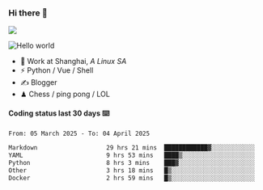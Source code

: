 ### Hi there 👋
![](https://komarev.com/ghpvc/?username=Xuhandsome)


<img src="https://github-readme-stats.vercel.app/api?username=XuHandsome&show_icons=true&theme=merko" alt="Hello world">

<br/>

- 🍻  Work at Shanghai, _A Linux SA_
- ⚡  Python / Vue / Shell
- ✍️  Blogger
- ♟  Chess / ping pong / LOL

#### Coding status last 30 days ⌨️

<!--START_SECTION:waka-->

```txt
From: 05 March 2025 - To: 04 April 2025

Markdown                   29 hrs 21 mins  ████████████▓░░░░░░░░░░░░   51.29 %
YAML                       9 hrs 53 mins   ████▒░░░░░░░░░░░░░░░░░░░░   17.26 %
Python                     8 hrs 3 mins    ███▓░░░░░░░░░░░░░░░░░░░░░   14.08 %
Other                      3 hrs 18 mins   █▒░░░░░░░░░░░░░░░░░░░░░░░   05.76 %
Docker                     2 hrs 59 mins   █▒░░░░░░░░░░░░░░░░░░░░░░░   05.22 %
```

<!--END_SECTION:waka-->

